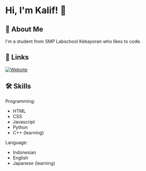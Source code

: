 # Hi, I'm Kalif! 👋


## 🚀 About Me
I'm a student from SMP Labschool Kebayoran who likes to code.


## 🔗 Links
[![Website](https://img.shields.io/badge/my_website-000?style=for-the-badge&logo=ko-fi&logoColor=white)](https://kalifpermadi.github.io)
## 🛠 Skills
Programming:
- HTML
- CSS
- Javascript
- Python
- C++ (learning)

Language:
- Indonesian
- English
- Japanese (learning)

